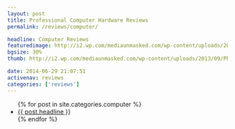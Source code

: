 ```yaml
---
layout: post
title: Professional Computer Hardware Reviews
permalink: /reviews/computer/

headline: Computer Reviews
featuredimage: http://i2.wp.com/mediaunmasked.com/wp-content/uploads/2013/09/Phantom-Final-Smalelr.jpg
bgsize: 30%
thumb: http://i2.wp.com/mediaunmasked.com/wp-content/uploads/2013/09/Phantom-Final-Smalelr.jpg?zoom=1.5&resize=900%2C691

date: 2014-06-29 21:07:51
activenav: reviews
categories: ['reviews']
---
```


<ul class="postlist">
	{% for post in site.categories.computer %}
		<li class="col-sm-4">
			<div class="pull-left overlayimg" style="background: url({{ post.thumb }}) center center; background-size: cover;">
				<div class="overlaycontainer"><span class="overlaytxt"><a href="{{ site.url }}{{ post.url }}">{{ post.headline }}</a></span></div>
			</div>
		</li>
	{% endfor %}
</ul>
<div class="clearfix"></div>